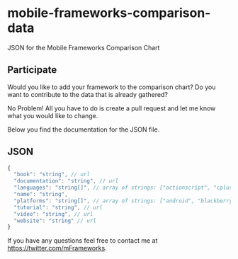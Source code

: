 # mobile-frameworks-comparison-data

JSON for the Mobile Frameworks Comparison Chart

## Participate

Would you like to add your framework to the comparison chart? Do you want to contribute to the data that is already gathered?

No Problem! All you have to do is create a pull request and let me know what you would like to change.

Below you find the documentation for the JSON file.

## JSON

```javascript
{
  "book": "string", // url
  "documentation": "string", // url
  "languages": "string[]", // array of strings: ["actionscript", "cplusplus", "csharp", "java", "javascript", "lua", "php", "python", "ruby", "visual"]
  "name": "string",
  "platforms": "string[]", // array of strings: ["android", "blackberryos", "firefoxos", "ios", "tizen", "watchos", "windowsphone", "windows", "macos", "linux", "raspberry"]
  "tutorial": "string", // url
  "video": "string", // url
  "website": "string" // url
}
```

If you have any questions feel free to contact me at https://twitter.com/mFrameworks.
